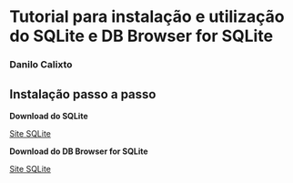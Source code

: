 # Tutorial para instalação e utilização do SQLite e DB Browser for SQLite
### **Danilo Calixto**

## Instalação passo a passo

**Download do SQLite**

[Site SQLite](https://www.sqlite.org/)


**Download do DB Browser for SQLite**

[Site SQLite](https://sqlitebrowser.org/)

